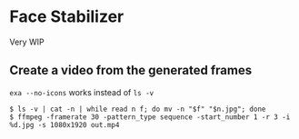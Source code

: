 # Face Stabilizer

Very WIP

## Create a video from the generated frames

`exa --no-icons` works instead of `ls -v`

```console
$ ls -v | cat -n | while read n f; do mv -n "$f" "$n.jpg"; done
$ ffmpeg -framerate 30 -pattern_type sequence -start_number 1 -r 3 -i %d.jpg -s 1080x1920 out.mp4
```
